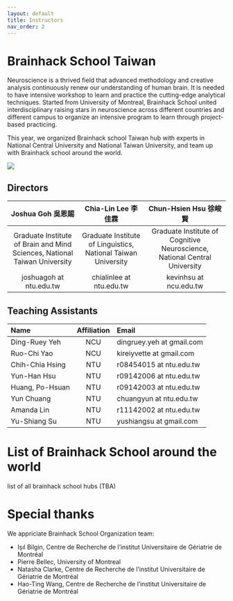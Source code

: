 ```yaml
---
layout: default
title: Instructors
nav_order: 2
---
```


# Brainhack School Taiwan

Neuroscience is a thrived field that advanced methodology and creative analysis continuously renew our understanding of human brain.  It is needed to have intensive workshop to learn and practice the cutting-edge analytical techniques. Started from University of Montreal, Brainhack School united interdisciplinary raising stars in neuroscience across different countries and different campus to organize an intensive program to learn through project-based practicing.

This year, we organized Brainhack school Taiwan hub with experts in National Central University and National Taiwan University, and team up with Brainhack school around the world.

![](../../assets/school.png)

## Directors

| Joshua Goh 吳恩賜                                                             | Chia-Lin Lee 李佳霖                                                           | Chun-Hsien Hsu 徐峻賢                                                         |
|:--------------------------------------------------------------------------:|:--------------------------------------------------------------------------:|:--------------------------------------------------------------------------:|
| Graduate Institute of Brain and Mind Sciences, National Taiwan University  | Graduate Institute of Linguistics, National Taiwan University              | Graduate Institute of Cognitive Neuroscience, National Central University  |
| joshuagoh at ntu.edu.tw                                                    | chialinlee at ntu.edu.tw                                                   | kevinhsu at ncu.edu.tw                                                     |

## Teaching Assistants

| Name            | Affiliation  | Email                     |
|:----------------|:------------:|:--------------------------|
| Ding-Ruey Yeh   | NCU          | dingruey.yeh at gmail.com |
| Ruo-Chi Yao     | NCU          | kireiyvette at gmail.com  |
| Chih-Chia Hsing | NTU          | r08454015 at ntu.edu.tw   |
| Yun-Han Hsu     | NTU          | r09142006 at ntu.edu.tw   |
| Huang, Po-Hsuan | NTU          | r09142003 at ntu.edu.tw   |
| Yun Chuang      | NTU          | chuangyun at ntu.edu.tw   |
| Amanda Lin      | NTU          | r11142002 at ntu.edu.tw   |
| Yu-Shiang Su    | NTU          | yushiangsu at gmail.com   |

# List of Brainhack School around the world
list of all brainhack school hubs (TBA)

# Special thanks
We appriciate Brainhack School Organization team:
- Işıl Bilgin, Centre de Recherche de l’institut Universitaire de Gériatrie de Montréal
- Pierre Bellec, University of Montreal 
- Natasha Clarke, Centre de Recherche de l’institut Universitaire de Gériatrie de Montréal
- Hao-Ting Wang, Centre de Recherche de l’institut Universitaire de Gériatrie de Montréal